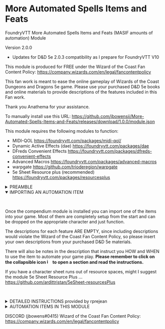 # More Automated Spells Items and Feats
FoundryVTT More Automated Spells Items and Feats (MASIF amounts of automation) Module

Version 2.0.0 
- Updates for D&D 5e 2.0.3 compatibility as I prepare for FoundryVTT V10

This module is produced for FREE under the Wizard of the Coast Fan Content Policy: https://company.wizards.com/en/legal/fancontentpolicy

This fan work is meant to ease the online gameplay of Wizards of the Coast Dungeons and Dragons 5e game.
Please use your purchased D&D 5e books and online materials to provide descriptions of the features included in this Fan work.

Thank you Anathema for your assistance.

To manually install use this URL: https://github.com/jbowensii/More-Automated-Spells-Items-and-Feats/releases/download/1.0.0/module.json

This module requires the following modules to function:

- MIDI-QOL                              https://foundryvtt.com/packages/midi-qol/
- Dynamic Active Effects (dae)          https://foundryvtt.com/packages/dae  
- DFreds Convenient Effects             https://foundryvtt.com/packages/dfreds-convenient-effects
- Advanced Macros                       https://foundryvtt.com/packages/advanced-macros
- warpgate                              https://github.com/trioderegion/warpgate
- 5e Sheet Resource plus (recommended)  https://foundryvtt.com/packages/resourcesplus

<details>
<summary> PREAMBLE </summary>
<p>&nbsp;</p>
So it has been many years since I have been a practicing developer, and this is my first time writing in javascript. My code is much more verbose than necessary with unnecesary space and descriptive variable names and comments.  I did this is hopes that folks like me could follow along with the code and understand how it works.  I know that javascript can be much more compact.  When I first looked at javascript it was way more intimidating than writting 68030 assembly back in my early days after college (yes I just dated myself).  Once I have mastered javascript I am sure I will write much more compact code, but I hope this inspires some of you to follow along and try your hand at automating something you really want.  In fact most of my automations are NOT macros at all (javascript).  MIDI-QOL and DAE provide a huge framework to do 90% of everything most people would want without writing a line of javascript code.  

These three videos did a great job explaining how to get started writing foundry macros. I highly recommend them... they were made by spacemandev.

https://www.youtube.com/watch?v=-HSCybI0txc

https://www.youtube.com/watch?v=0S7HjMN52I4

https://www.youtube.com/watch?v=raM_Z0e7ov8

So after playing with some scripts and helping debug some of my favorite modules with their authors, I broke down and decided to see if I could help automate some features that had not been automated as yet.  
    
A shout out to Tim Posney, the creator of MIDI-QOL and DAE. A fantastic person who is a great help, especially as he answered all of my crazy stupid questions and helped me solve some truely puxzzling probelms. (and he pointed out a whole bunch of obvious things that did not click for me)... Thank you Tim.
<p>&nbsp;</p>
</details>

<details open>
<summary> IMPORTING AN AUTOMATION ITEM </summary>
<p>&nbsp;</p>

Once the compendium module is installed you can import one of the items into your game.  Most of them are completely setup from the start and can be dropped on the appropriate character and just function.  
    
The descriptions for each feature ARE EMPTY, since including descriptions would violate the Wizard of the Coast Fan Content Policy, so please insert your own descriptions from your purchased D&D 5e materials.  

There will also be notes in the description that instruct you HOW and WHEN to use the item to automate your game play. 
<b>Please remember to click on the collapsible icon <img width="15" alt="image" src="https://user-images.githubusercontent.com/76136571/164912225-f8485d94-56bd-4e1d-baf9-58873cb426a4.png"> to open a section and read the instructions.</b> 

If you have a character sheet runs out of resource spaces, might I suggest the module 5e Sheet Resource Plus ... https://github.com/ardittristan/5eSheet-resourcesPlus

<p>&nbsp;</p>
</details>

<details>
<summary> DETAILED INSTRUCTIONS provided by rprejean</summary>


First, thank you rprejean for this writeup... 

This document is to assist those with setting up MASIE to use the Battle Master Module. Its purpose is to clearly detail the steps needed to get the Battle Master module working. It assumes that you have loaded all of the prerequisite modules mentioned on Github.

Visit the Github link above to download the latest version and find out more about the module. I am not the developer nor do I have any experience in developing modules. For questions regarding the module, again, see the Github link above. 

Step 1:  Download, install and activate the module. Then locate the assets in the compendium. 

![Picture1](https://user-images.githubusercontent.com/76136571/209366254-6d6f054d-645e-4ec6-9142-b3779b83097f.png)
![Picture2](https://user-images.githubusercontent.com/76136571/209366257-bbd24ecd-86ff-4895-92e6-f39501a7abb2.png)

Step 2: Set up the character to be a Battle Master
Create a resource pool named “Superiority Die” set as seen below with the allotted pool corresponding to character’s level. See the D&D PHB. 

![Picture10](https://user-images.githubusercontent.com/76136571/209366682-55b673ca-f33d-443a-9e45-31b4a7ac11c1.png)

Create a subclass and link it to the Fighter main class.
Create a new item named “Battle Master” with the type “Subclass”

![Picture11](https://user-images.githubusercontent.com/76136571/209366711-82d2612c-6456-410c-8d6d-137b3266563b.png)

Open the item and change: (all lowercase)
Identifier:  battle-master
Class Identifier: fighter

![Picture12](https://user-images.githubusercontent.com/76136571/209366746-75b7cf6c-584b-4e2f-aa55-9558127b15ef.png)

Drag the new subclass to the fighter's Character sheet.

![Picture13](https://user-images.githubusercontent.com/76136571/209366786-fbc41795-e833-42f0-a3e7-7dad72810e2e.png)

Go to the BM compendium and drag “Superiority Die” to the character.It will appear in the features tab and create a passive effect under effects.

![Picture14](https://user-images.githubusercontent.com/76136571/209366851-d36541c6-5189-46db-9f04-623f82cf8b95.png)

This item requires no modification

Step 3: Configuring Battle Master Maneuvers

![image](https://user-images.githubusercontent.com/76136571/209367065-ec4b63fa-d79a-4a19-a011-a60d108da762.png)

●	Choose a Maneuver and drag it to the character sheet.

●	They will appear under Active Abilities

●	Open the settings for each Maneuver

![Picture15](https://user-images.githubusercontent.com/76136571/209366914-0131cec6-8856-4120-b4ac-d1e7878cbb79.png)

●	Details: Resource Consumption

○	Attribute

○	Resources.primary

○	1

●	Every Maneuver will be setup like this.

○	This causes all of them to use the same resource pool that was generated earlier


![Picture16](https://user-images.githubusercontent.com/76136571/209366972-3d1e166f-4011-4768-851b-5fd496ab3954.png)

<p>&nbsp;</p>
</details>


<details>
<summary> AUTOMATION ITEMS IN THIS MODULE</summary>
    
    
    The WIKI pages are currently empty but will be filled out shortly.

- <a href="https://github.com/jbowensii/More-Automated-Spells-Items-and-Feats/wiki/Divine-Fury">`Divine Fury`</a>
- <a href="https://github.com/jbowensii/More-Automated-Spells-Items-and-Feats/wiki/Channel-Divinity:-Turn-Undead">`Channel Divinity: Turn Undead`</a>
- <a href="https://github.com/jbowensii/More-Automated-Spells-Items-and-Feats/wiki/Eyes-of-the-Night">`Eyes of the Night`</a>
- <a href="https://github.com/jbowensii/More-Automated-Spells-Items-and-Feats/wiki/Battlemaster-Maneuvers">`Battlemaster Maneuvers`</a>
- <a href="https://github.com/jbowensii/More-Automated-Spells-Items-and-Feats/wiki/Peerless-Athlete">`Peerless Athlete`</a>
- <a href="https://github.com/jbowensii/More-Automated-Spells-Items-and-Feats/wiki/Steps-of-the-Night">`Steps of the Night`</a>
- <a href="https://github.com/jbowensii/More-Automated-Spells-Items-and-Feats/wiki/Vigilant-Blessing">`Vigilant Blessing`</a>
- <a href="https://github.com/jbowensii/More-Automated-Spells-Items-and-Feats/wiki/Help-Action">`Help Action`</a>
- <a href="https://github.com/jbowensii/More-Automated-Spells-Items-and-Feats/wiki/Vitrolic-Sphere">`Vitrolic Sphere`</a> 
- <a href="https://github.com/jbowensii/More-Automated-Spells-Items-and-Feats/wiki/Stunning-Strike">`Stunning Strike`</a>
- <a href="https://github.com/jbowensii/More-Automated-Spells-Items-and-Feats/wiki/Fey-Presence">`Fey Presence`</a>
- <a href="https://github.com/jbowensii/More-Automated-Spells-Items-and-Feats/wiki/Misty-Escape">`Misty Escape`</a>
- <a href="https://github.com/jbowensii/More-Automated-Spells-Items-and-Feats/wiki/Elemental-Adept">`Elemental Adept`</a>
- <a href="https://github.com/jbowensii/More-Automated-Spells-Items-and-Feats/wiki/Shadow-Step">`Shadow Step`</a>
- <a href="https://github.com/jbowensii/More-Automated-Spells-Items-and-Feats/wiki/Orcish-Fury">`Orcish Fury`</a>
- <a href="https://github.com/jbowensii/More-Automated-Spells-Items-and-Feats/wiki/Channel-Divinity:-Inspiring-Smite">`Channel Divinity: Inspiring Smite`</a>
- <a href="https://github.com/jbowensii/More-Automated-Spells-Items-and-Feats/wiki/Slasher">`Slasher`</a>
- <a href="https://github.com/jbowensii/More-Automated-Spells-Items-and-Feats/wiki/Piercer">`Piercer`</a>
- <a href="https://github.com/jbowensii/More-Automated-Spells-Items-and-Feats/wiki/Channel-Divinity:-Path-to-the-Grave">`Channel Divinity: Path to the Grave`</a>
- <a href="https://github.com/jbowensii/More-Automated-Spells-Items-and-Feats/wiki/Circle-of-Mortality">`Circle of Mortality`</a>
- <a href="https://github.com/jbowensii/More-Automated-Spells-Items-and-Feats/wiki/Psionic-Power">`Psionic Power`</a>
- <a href="https://github.com/jbowensii/More-Automated-Spells-Items-and-Feats/wiki/Aura-of-Alacrity">`Aura of Alacrity`</a>
- <a href="https://github.com/jbowensii/More-Automated-Spells-Items-and-Feats/wiki/Incisive-Sense">`Incisive Sense`</a>
- <a href="https://github.com/jbowensii/More-Automated-Spells-Items-and-Feats/wiki/Channel-Divinity:-Radiance-of-the-Dawn">`Channel Divinity: Radiance of the Dawn`</a>
- <a href="https://github.com/jbowensii/More-Automated-Spells-Items-and-Feats/wiki/Wrath-of-the-storm">`Wrath of the storm`</a>
- <a href="https://github.com/jbowensii/More-Automated-Spells-Items-and-Feats/wiki/Zealous-Presence">`Zealous Presence`</a>
- <a href="https://github.com/jbowensii/More-Automated-Spells-Items-and-Feats/wiki/Channel-Divinity:-Preserve-Life">`Channel Divinity: Preserve Life`</a>
    
</details>

DISCORD (jbowens#0415) 
Wizard of the Coast Fan Content Policy: https://company.wizards.com/en/legal/fancontentpolicy
